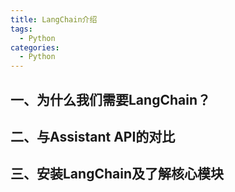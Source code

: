 ```yaml
---
title: LangChain介绍
tags:
  - Python
categories:
  - Python
---
```




## 一、为什么我们需要LangChain？

## 二、与Assistant API的对比

## 三、安装LangChain及了解核心模块